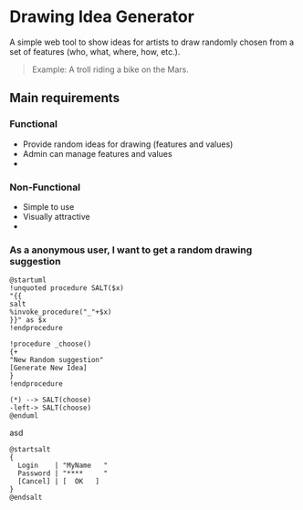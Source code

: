 # Drawing Idea Generator

A simple web tool to show ideas for artists to draw randomly chosen from a set of features (who, what, where, how, etc.).
> Example: A troll riding a bike on the Mars.

## Main requirements

### Functional

- Provide random ideas for drawing (features and values)
- Admin can manage features and values
- 

### Non-Functional 

- Simple to use
- Visually attractive
- 








### As a anonymous user, I want to get a random drawing suggestion 

```plantuml
@startuml
!unquoted procedure SALT($x)
"{{
salt
%invoke_procedure("_"+$x)
}}" as $x
!endprocedure

!procedure _choose()
{+
"New Random suggestion"
[Generate New Idea]
}
!endprocedure

(*) --> SALT(choose)
-left-> SALT(choose)
@enduml
```

asd
```plantuml
@startsalt
{
  Login    | "MyName   "
  Password | "****     "
  [Cancel] | [  OK   ]
}
@endsalt
```
